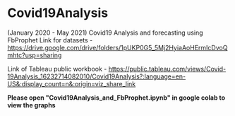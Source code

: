 # Covid19Analysis 
(January 2020 - May 2021)
Covid19 Analysis and forecasting using FbProphet 
Link for datasets - https://drive.google.com/drive/folders/1pUKP0G5_5Mj2HyiaAoHErmIcDvoQmhtc?usp=sharing

Link of Tableau public workbook - https://public.tableau.com/views/Covid-19Analysis_16232714082010/Covid19Analysis?:language=en-US&:display_count=n&:origin=viz_share_link

**Please open "Covid19Analysis_and_FbProphet.ipynb" in google colab to view the graphs**
